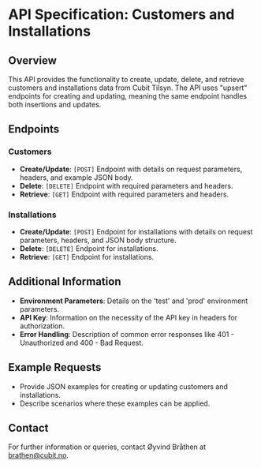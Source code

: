 
# API Specification: Customers and Installations

## Overview
This API provides the functionality to create, update, delete, and retrieve customers and installations data from Cubit Tilsyn. The API uses "upsert" endpoints for creating and updating, meaning the same endpoint handles both insertions and updates.

## Endpoints
### Customers
- **Create/Update**: `[POST]` Endpoint with details on request parameters, headers, and example JSON body.
- **Delete**: `[DELETE]` Endpoint with required parameters and headers.
- **Retrieve**: `[GET]` Endpoint with required parameters and headers.

### Installations
- **Create/Update**: `[POST]` Endpoint for installations with details on request parameters, headers, and JSON body structure.
- **Delete**: `[DELETE]` Endpoint for installations.
- **Retrieve**: `[GET]` Endpoint for installations.

## Additional Information
- **Environment Parameters**: Details on the 'test' and 'prod' environment parameters.
- **API Key**: Information on the necessity of the API key in headers for authorization.
- **Error Handling**: Description of common error responses like 401 - Unauthorized and 400 - Bad Request.

## Example Requests
- Provide JSON examples for creating or updating customers and installations.
- Describe scenarios where these examples can be applied.

## Contact
For further information or queries, contact Øyvind Bråthen at [brathen@cubit.no](mailto:brathen@cubit.no).
